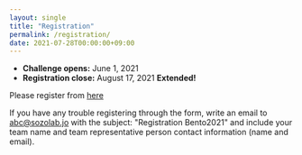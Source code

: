 ```yaml
---
layout: single
title: "Registration"
permalink: /registration/
date: 2021-07-28T00:00:00+09:00
---
```


- __Challenge opens:__ June 1, 2021
- __Registration close:__ August 17, 2021 __Extended!__

Please register from [here](https://forms.gle/s1qaHsnK1A9snVy29)

If you have any trouble registering through the form, write an email to abc@sozolab.jo with the subject: "Registration Bento2021" and include your team name and team representative person contact information (name and email).


